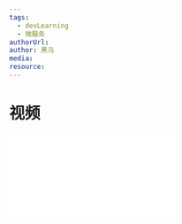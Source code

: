 ```yaml
---
tags:
  - devLearning
  - 微服务
authorUrl: 
author: 黑马
media: 
resource:
---
```


# 视频

<iframe src="//player.bilibili.com/player.html?aid=997171239&bvid=BV1Qs4y1v7x4&cid=1236297130&p=2" scrolling="no" border="0" frameborder="no" framespacing="0" allowfullscreen="true"> </iframe>